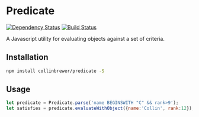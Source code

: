 Predicate
=========
[![Dependency Status](https://img.shields.io/david/collinbrewer/predicate/master.svg)](https://david-dm.org/collinbrewer/predicate.svg)
[![Build Status](https://img.shields.io/travis/collinbrewer/predicate.svg)](https://travis-ci.org/collinbrewer/predicate)

A Javascript utility for evaluating objects against a set of criteria.

Installation
------------
```sh
npm install collinbrewer/predicate -S
```

Usage
-----
```js
let predicate = Predicate.parse('name BEGINSWITH "C" && rank>9');
let satisfies = predicate.evaluateWithObject({name:'Collin', rank:12}); // returns true
```
